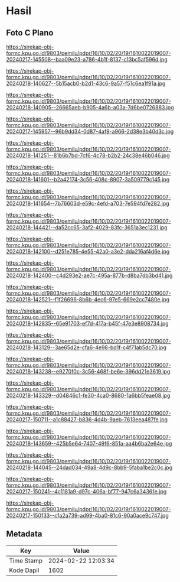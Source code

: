 # Hasil

## Foto C Plano

https://sirekap-obj-formc.kpu.go.id/9803/pemilu/pdpr/16/10/02/20/19/1610022019007-20240217-145508--baa09e23-a786-4b1f-8137-c13bc5af596d.jpg

https://sirekap-obj-formc.kpu.go.id/9803/pemilu/pdpr/16/10/02/20/19/1610022019007-20240218-140627--5b15acb0-b2d1-43c6-9a57-f51c6ea1f91a.jpg

https://sirekap-obj-formc.kpu.go.id/9803/pemilu/pdpr/16/10/02/20/19/1610022019007-20240218-140905--26665aeb-b905-4a6b-a03a-7d6be0726883.jpg

https://sirekap-obj-formc.kpu.go.id/9803/pemilu/pdpr/16/10/02/20/19/1610022019007-20240217-145957--96b9dd34-0d87-4af9-a966-2d38e3b40d3c.jpg

https://sirekap-obj-formc.kpu.go.id/9803/pemilu/pdpr/16/10/02/20/19/1610022019007-20240218-141251--81b6b7bd-7cf6-4c78-b2b2-24c38e46b046.jpg

https://sirekap-obj-formc.kpu.go.id/9803/pemilu/pdpr/16/10/02/20/19/1610022019007-20240218-141601--b2a42174-3c56-408c-8907-3a509779c145.jpg

https://sirekap-obj-formc.kpu.go.id/9803/pemilu/pdpr/16/10/02/20/19/1610022019007-20240218-141654--7b76603d-e59c-4efd-a703-7e594fd7e282.jpg

https://sirekap-obj-formc.kpu.go.id/9803/pemilu/pdpr/16/10/02/20/19/1610022019007-20240218-144421--da52cc65-3af2-4029-83fc-3651a3ec1231.jpg

https://sirekap-obj-formc.kpu.go.id/9803/pemilu/pdpr/16/10/02/20/19/1610022019007-20240218-142100--d251e785-4e55-42a0-a3e2-dda216af4d6e.jpg

https://sirekap-obj-formc.kpu.go.id/9803/pemilu/pdpr/16/10/02/20/19/1610022019007-20240218-142400--c4d293e2-ae7c-495a-877b-d8ba7db3bd41.jpg

https://sirekap-obj-formc.kpu.go.id/9803/pemilu/pdpr/16/10/02/20/19/1610022019007-20240218-142521--f1f26696-8b6b-4ec6-97e5-669e2cc7480e.jpg

https://sirekap-obj-formc.kpu.go.id/9803/pemilu/pdpr/16/10/02/20/19/1610022019007-20240218-142835--65e91703-ef7d-417a-b45f-47e3e8908734.jpg

https://sirekap-obj-formc.kpu.go.id/9803/pemilu/pdpr/16/10/02/20/19/1610022019007-20240218-143129--3ae65d2e-cfa6-4e98-bd1f-c4f71ab5dc70.jpg

https://sirekap-obj-formc.kpu.go.id/9803/pemilu/pdpr/16/10/02/20/19/1610022019007-20240218-143238--e9270f0c-3c56-468f-be6e-396dd21e3619.jpg

https://sirekap-obj-formc.kpu.go.id/9803/pemilu/pdpr/16/10/02/20/19/1610022019007-20240218-143329--d04846c1-fe30-4ca0-8680-1a6bb5feae08.jpg

https://sirekap-obj-formc.kpu.go.id/9803/pemilu/pdpr/16/10/02/20/19/1610022019007-20240217-150711--a1c88427-b836-4d4b-9aeb-7613eea487fe.jpg

https://sirekap-obj-formc.kpu.go.id/9803/pemilu/pdpr/16/10/02/20/19/1610022019007-20240218-143659--425b5e64-7407-49f6-851a-aa4b6ba2e64e.jpg

https://sirekap-obj-formc.kpu.go.id/9803/pemilu/pdpr/16/10/02/20/19/1610022019007-20240218-144045--24dad034-49a8-4d9c-8bb9-5faba1be2c0c.jpg

https://sirekap-obj-formc.kpu.go.id/9803/pemilu/pdpr/16/10/02/20/19/1610022019007-20240217-150241--4c1181a9-d97c-406a-bf77-947c6a34361e.jpg

https://sirekap-obj-formc.kpu.go.id/9803/pemilu/pdpr/16/10/02/20/19/1610022019007-20240217-150133--c1a2a739-ad99-4ba0-81c6-90a0ace9c747.jpg


## Metadata

| Key        | Value               |
| ---------- | ------------------- |
| Time Stamp | 2024-02-22 12:03:34 |
| Kode Dapil | 1602                |




